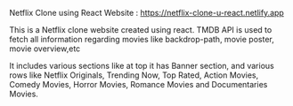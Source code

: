 Netflix Clone using React
Website : https://netflix-clone-u-react.netlify.app

This is a Netflix clone website created using react. TMDB API is used to fetch all information regarding movies like backdrop-path, movie poster, movie overview,etc

It includes various sections like at top it has Banner section, and various rows like Netflix Originals, Trending Now, Top Rated, Action Movies, Comedy Movies, Horror Movies, Romance Movies and Documentaries Movies.
